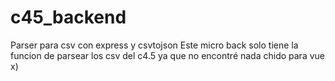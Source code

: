 # c45_backend
Parser para csv con express y csvtojson
Este micro back solo tiene la funcion de parsear los csv del c4.5 ya que no encontré nada chido para vue x)
